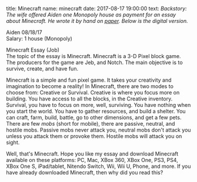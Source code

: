 title: Minecraft
name: minecraft
date: 2017-08-17 19:00:00
text:
_Backstory: The wife offered Aiden one Monopoly house as payment for an essay about Minecraft. He wrote it by hand on [paper][1]. Below is the digital version._

Aiden 08/18/17  
Salary: 1 house (Monopoly)

Minecraft Essay (Job)  
The topic of the essay is Minecraft. Minecraft is a 3-D Pixel block game. The producers for the game are Jeb, and Notch. The main objective is to survive, create, and have fun.

Minecraft is a simple and fun pixel game. It takes your creativity and imagination to become a reality! In Minecraft, there are two modes to choose from: Creative or Survival. Creative is where you focus more on building. You have access to all the blocks, in the Creative inventory. Survival, you have to focus on more, well, surviving. You have nothing when you start the world. You have to gather resources, and build a shelter. You can craft, farm, build, battle, go to other dimensions, and get a few pets. There are few _mobs_ (short for mobile), there are passive, neutral, and hostile mobs. Passive mobs never attack you, neutral mobs don't attack you unless you attack them or provoke them. Hostile mobs will attack you on sight.

Well, that's Minecraft. Hope you like my essay and download Minecraft available on these platforms: PC, Mac, XBox 360, XBox One, PS3, PS4, XBox One S, iPad/tablet, Nitendo Switch, Wii, Wii U, Phone, and more. If you have already downloaded Minecraft, then why did you read this?

[1]: https://www.dropbox.com/s/zfxvuc13hdzecdd/minecraftessay.jpg?dl=0